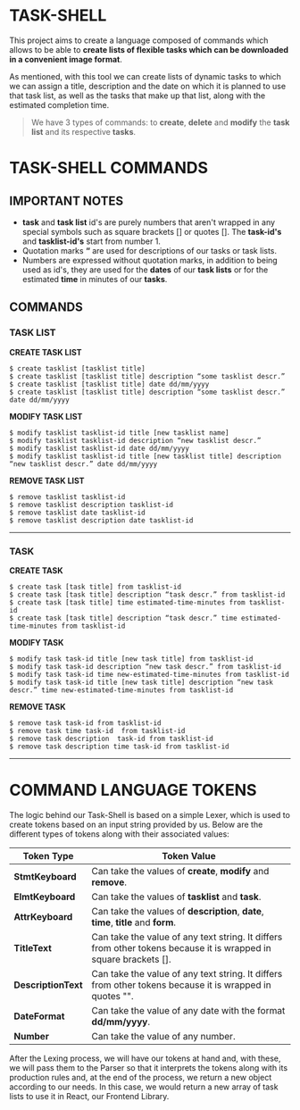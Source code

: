 # TASK-SHELL

This project aims to create a language composed of commands which allows to be able to **create lists of flexible tasks which can be downloaded in a convenient image format**.

As mentioned, with this tool we can create lists of dynamic tasks to which we can assign a title, description and the date on which it is planned to use that task list, as well as the tasks that make up that list, along with the estimated completion time.

> We have 3 types of commands: to **create**, **delete** and **modify** the **task list** and its respective **tasks**.

# TASK-SHELL COMMANDS

## IMPORTANT NOTES

- **task** and **task list** id's are purely numbers that aren't wrapped in any special symbols such as square brackets [] or quotes []. The **task-id's** and **tasklist-id's** start from number 1.
- Quotation marks **“** are used for descriptions of our tasks or task lists.
- Numbers are expressed without quotation marks, in addition to being used as id's, they are used for the **dates** of our **task lists** or for the estimated **time** in minutes of our **tasks**.

## COMMANDS

### TASK LIST

**CREATE TASK LIST**

    $ create tasklist [tasklist title]
    $ create tasklist [tasklist title] description “some tasklist descr.”
    $ create tasklist [tasklist title] date dd/mm/yyyy
    $ create tasklist [tasklist title] description “some tasklist descr.” date dd/mm/yyyy

**MODIFY TASK LIST**

    $ modify tasklist tasklist-id title [new tasklist name]
    $ modify tasklist tasklist-id description “new tasklist descr.”
    $ modify tasklist tasklist-id date dd/mm/yyyy
    $ modify tasklist tasklist-id title [new tasklist title] description “new tasklist descr.” date dd/mm/yyyy

**REMOVE TASK LIST**

    $ remove tasklist tasklist-id
    $ remove tasklist description tasklist-id
    $ remove tasklist date tasklist-id
    $ remove tasklist description date tasklist-id

---

### TASK

**CREATE TASK**

    $ create task [task title] from tasklist-id
    $ create task [task title] description “task descr.” from tasklist-id
    $ create task [task title] time estimated-time-minutes from tasklist-id
    $ create task [task title] description “task descr.” time estimated-time-minutes from tasklist-id

**MODIFY TASK**

    $ modify task task-id title [new task title] from tasklist-id
    $ modify task task-id description “new task descr.” from tasklist-id
    $ modify task task-id time new-estimated-time-minutes from tasklist-id
    $ modify task task-id title [new task title] description “new task descr.” time new-estimated-time-minutes from tasklist-id

**REMOVE TASK**

    $ remove task task-id from tasklist-id
    $ remove task time task-id  from tasklist-id
    $ remove task description  task-id from tasklist-id
    $ remove task description time task-id from tasklist-id

---

# COMMAND LANGUAGE TOKENS

The logic behind our Task-Shell is based on a simple Lexer, which is used to create tokens based on an input string provided by us. Below are the different types of tokens along with their associated values:

| Token Type          | Token Value                                                                                                      |
| ------------------- | ---------------------------------------------------------------------------------------------------------------- |
| **StmtKeyboard**    | Can take the values ​​of **create**, **modify** and **remove**.                                                  |
| **ElmtKeyboard**    | Can take the values of **tasklist** and **task**.                                                                |
| **AttrKeyboard**    | Can take the values ​​of **description**, **date**, **time**, **title** and **form**.                            |
| **TitleText**       | Can take the value of any text string. It differs from other tokens because it is wrapped in square brackets []. |
| **DescriptionText** | Can take the value of any text string. It differs from other tokens because it is wrapped in quotes "".          |
| **DateFormat**      | Can take the value of any date with the format **dd/mm/yyyy**.                                                   |
| **Number**          | Can take the value of any number.                                                                                |

After the Lexing process, we will have our tokens at hand and, with these, we will pass them to the Parser so that it interprets the tokens along with its production rules and, at the end of the process, we return a new object according to our needs. In this case, we would return a new array of task lists to use it in React, our Frontend Library.
